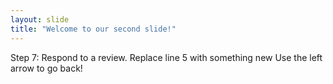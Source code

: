 ```yaml
---
layout: slide
title: "Welcome to our second slide!"
---
```

Step 7: Respond to a review.  Replace line 5 with something new
Use the left arrow to go back!
